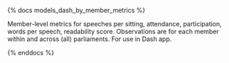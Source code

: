 {% docs models_dash_by_member_metrics %}

Member-level metrics for speeches per sitting, attendance, participation, words per speech, readability score.
Observations are for each member within and across (all) parliaments. For use in Dash app.

{% enddocs %}